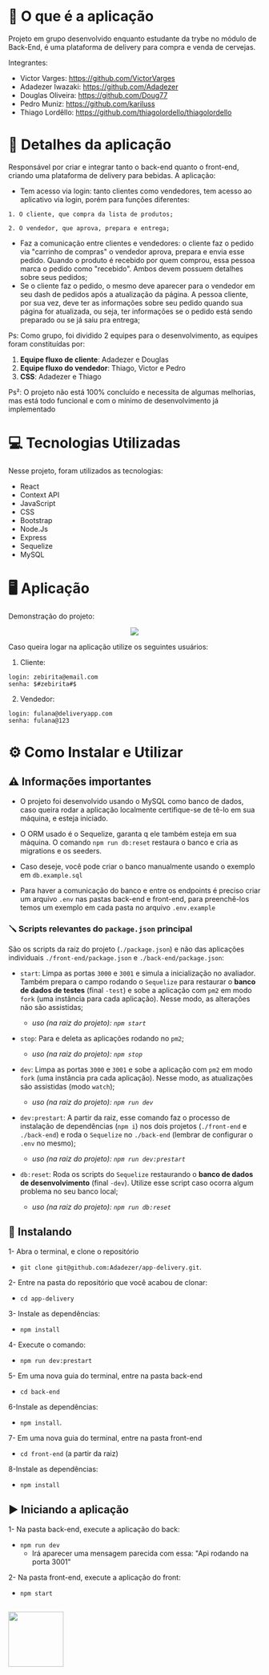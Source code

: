 # 🍺 O que é a aplicação
Projeto em grupo desenvolvido enquanto estudante da trybe no módulo de Back-End, é uma plataforma de delivery para compra e venda de cervejas.

Integrantes:
- Victor Varges: https://github.com/VictorVarges
- Adadezer Iwazaki: https://github.com/Adadezer
- Douglas Oliveira: https://github.com/Doug77
- Pedro Muniz: https://github.com/kariluss
- Thiago Lordêllo: https://github.com/thiagolordello/thiagolordello

# 🍻 Detalhes da aplicação
Responsável por criar e integrar tanto o back-end quanto o front-end, criando uma plataforma de delivery para bebidas. A aplicação:

 -   Tem acesso via login: tanto clientes como vendedores, tem acesso ao aplicativo via login, porém para funções diferentes: 
  
    1. O cliente, que compra da lista de produtos; 
  
    2. O vendedor, que aprova, prepara e entrega;

-   Faz a comunicação entre clientes e vendedores: o cliente faz o pedido via "carrinho de compras" o vendedor aprova, prepara e envia esse pedido. Quando o produto é recebido por quem comprou, essa pessoa marca o pedido como "recebido". Ambos devem possuem detalhes sobre seus pedidos;
-   Se o cliente faz o pedido, o mesmo deve aparecer para o vendedor em seu dash de pedidos após a atualização da página. A pessoa cliente, por sua vez, deve ter as informações sobre seu pedido quando sua página for atualizada, ou seja, ter informações se o pedido está sendo preparado ou se já saiu pra entrega;

Ps: Como grupo, foi dividido 2 equipes para o desenvolvimento, as equipes foram constituídas por:
1. **Equipe fluxo de cliente**: Adadezer e Douglas
2. **Equipe fluxo do vendedor**: Thiago, Victor e Pedro
3. **CSS**: Adadezer e Thiago

Ps²: O projeto não está 100% concluído e necessita de algumas melhorias, mas está todo funcional e com o mínimo de desenvolvimento já implementado

# 💻 Tecnologias Utilizadas
	
Nesse projeto, foram utilizados as tecnologias:

 - React
 - Context API
 - JavaScript
 - CSS
 - Bootstrap
 - Node.Js
 - Express
 - Sequelize
 - MySQL

# 🖥️ Aplicação
	
Demonstração do projeto:
<p align="center">
    <img windth="470" src="assets/readme/simplescreenrecorder-2022-06-24_12.29.08.gif">
</p>

Caso queira logar na aplicação utilize os seguintes usuários:
1. Cliente:
```
login: zebirita@email.com
senha: $#zebirita#$ 
```
2. Vendedor:
```
login: fulana@deliveryapp.com
senha: fulana@123 
```
# ⚙️ Como Instalar e Utilizar

## ⚠️ Informações importantes
 
- O projeto foi desenvolvido usando o MySQL como banco de dados, caso queira rodar a aplicação localmente certifique-se de tê-lo em sua máquina, e esteja iniciado.

- O ORM usado é o Sequelize, garanta q ele também esteja em sua máquina. O comando `npm run db:reset` restaura o banco e cria as migrations e os seeders.

- Caso deseje, você pode criar o banco manualmente usando o exemplo em `db.example.sql` 

- Para haver a comunicação do banco e entre os endpoints é preciso criar um arquivo `.env` nas pastas back-end e front-end, para preenchê-los temos um exemplo em cada pasta no arquivo `.env.example`

### 🪛 Scripts relevantes do  `package.json`  principal

São os scripts da raiz do projeto (`./package.json`) e não das aplicações individuais  `./front-end/package.json`  e  `./back-end/package.json`:

-   `start`: Limpa as portas  `3000`  e  `3001`  e simula a inicialização no avaliador. Também prepara o campo rodando o  `Sequelize`  para restaurar o  **banco de dados de testes**  (final  `-test`) e sobe a aplicação com  `pm2`  em modo  `fork`  (uma instância para cada aplicação). Nesse modo, as alterações não são assistidas;
    
    -   _uso (na raiz do projeto):  `npm start`_
-   `stop`: Para e deleta as aplicações rodando no  `pm2`;
    
    -   _uso (na raiz do projeto):  `npm stop`_
-   `dev`: Limpa as portas  `3000`  e  `3001`  e sobe a aplicação com  `pm2`  em modo  `fork`  (uma instância pra cada aplicação). Nesse modo, as atualizações são assistidas (modo  `watch`);
    
    -   _uso (na raiz do projeto):  `npm run dev`_
-   `dev:prestart`: A partir da raiz, esse comando faz o processo de instalação de dependências (`npm i`) nos dois projetos (`./front-end`  e  `./back-end`) e roda o  `Sequelize`  no  `./back-end`  (lembrar de configurar o  `.env`  no mesmo);
    
    -   _uso (na raiz do projeto):  `npm run dev:prestart`_
-   `db:reset`: Roda os scripts do  `Sequelize`  restaurando o  **banco de dados de desenvolvimento**  (final  `-dev`). Utilize esse script caso ocorra algum problema no seu banco local;
    
    -   _uso (na raiz do projeto):  `npm run db:reset`_

## 🔧 Instalando

1- Abra o terminal, e clone o repositório 
 
 - `git clone git@github.com:Adadezer/app-delivery.git`.

2- Entre na pasta do repositório que você acabou de clonar:
 - `cd app-delivery`

3- Instale as dependências:
 - `npm install`
 
4- Execute o comando:
 - `npm run dev:prestart`
  
5- Em uma nova guia do terminal, entre na pasta back-end
 - `cd back-end`
 
6-Instale as dependências:
 
 - `npm install`.

7- Em uma nova guia do terminal, entre na pasta front-end
 - `cd front-end` (a partir da raiz)
 
8-Instale as dependências:
 
 - `npm install`

## ▶️ Iniciando a aplicação

1- Na pasta back-end, execute a aplicação do back:
 - `npm run dev`
	 - Irá aparecer uma mensagem parecida com essa: "Api rodando na porta 3001"
  
 2- Na pasta front-end, execute a aplicação do front:
 - `npm start` 

##
<span >
  <a href="https://www.linkedin.com/in/victor-varges/" target="_blank"><img width="110em" src="https://img.shields.io/badge/linkedin-%230077B5.svg?style=for-the-badge&logo=linkedin&logoColor=white"></a>
</span>
